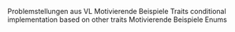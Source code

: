 Problemstellungen aus VL
Motivierende Beispiele Traits
conditional implementation based on other traits
Motivierende Beispiele Enums

